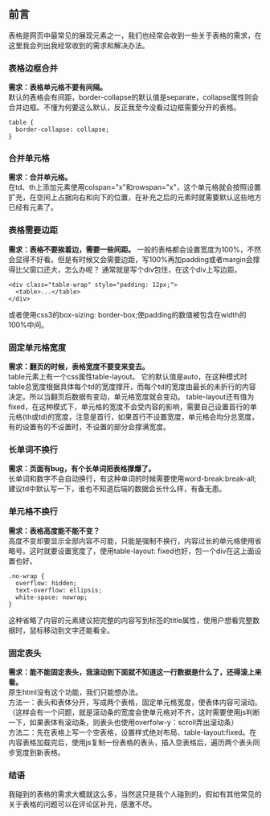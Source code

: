 
## 前言
表格是网页中最常见的展现元素之一，我们也经常会收到一些关于表格的需求，在这里我会列出我经常收到的需求和解决办法。

### 表格边框合并
**需求：表格单元格不要有间隔。**  
默认的表格会有间距，border-collapse的默认值是separate，collapse属性则会合并边框。不懂为何要这么默认，反正我至今没看过边框需要分开的表格。
```
table {
  border-collapse: collapse;
}
```

### 合并单元格  
**需求：合并单元格。**  
在td、th上添加元素使用colspan="x"和rowspan="x"，这个单元格就会按照设置扩充，在空间上占据向右和向下的位置，在补充之后的元素时就需要默认这些地方已经有元素了。

### 表格需要边距
**需求：表格不要挨着边，需要一些间距。**
一般的表格都会设置宽度为100%，不然会显得不好看。但是有时候又会需要边距，写100%再加padding或者margin会撑得比父窗口还大，怎么办呢？
通常就是写个div包住，在这个div上写边距。
```
<div class="table-wrap" style="padding: 12px;">
  <table>...</table>
</div>
```
或者使用css3的box-sizing: border-box;使padding的数值被包含在width的100%中间。

### 固定单元格宽度
**需求：翻页的时候，表格宽度不要变来变去。**  
table元素上有一个css属性table-layout。
它的默认值是auto，在这种模式时table总宽度根据具体每个td的宽度撑开，而每个td的宽度由最长的未折行的内容决定。所以当翻页后数据有变动，单元格宽度就会变动。
table-layout还有值为fixed，在这种模式下，单元格的宽度不会受内容的影响，需要自己设置首行的单元格(th或td)的宽度，注意是首行，如果首行不设置宽度，单元格会均分总宽度，有的设置有的不设置时，不设置的部分会撑满宽度。

### 长单词不换行   
**需求：页面有bug，有个长单词把表格撑爆了。**  
长单词和数字不会自动换行，有这种单词的时候需要使用word-break:break-all; 建议td中默认写一下，谁也不知道后端的数据会长什么样，有备无患。

### 单元格不换行
**需求：表格高度能不能不变？**  
高度不变却要显示全部内容不可能，只能是强制不换行，内容过长的单元格使用省略号。这时就要设置宽度了，使用table-layout: fixed也好，包一个div在这上面设置也好。
```
.no-wrap {
  overflow: hidden;
  text-overflow: ellipsis;
  white-space: nowrap;
}
```
这种省略了内容的元素建议把完整的内容写到标签的title属性，使用户想看完整数据时，鼠标移动到文字还能看全。

### 固定表头
**需求：能不能固定表头，我滚动到下面就不知道这一行数据是什么了，还得滚上来看。**  
原生html没有这个功能，我们只能想办法。  
方法一：表头和表体分开，写成两个表格，固定单元格宽度，使表体内容可滚动。（这样会有一个问题，就是滚动条的宽度会使单元格对不齐，这时需要使用js判断一下，如果表体有滚动条，则表头也使用overfolw-y：scroll弄出滚动条）  
方法二：先在表格上写一个空表格，设置样式绝对布局、table-layout:fixed。在内容表格加载完后，使用js复制一份表格的表头，插入空表格后，遍历两个表头同步宽度到新表格。

### 结语
我碰到的表格的需求大概就这么多，当然这只是我个人碰到的，假如有其他常见的关于表格的问题可以在评论区补充，感激不尽。
